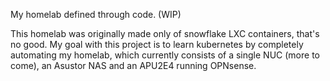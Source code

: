 My homelab defined through code. (WIP)


This homelab was originally made only of snowflake LXC containers, that's no good.
My goal with this project is to learn kubernetes by completely automating my homelab, which currently consists of a single NUC (more to come), an Asustor NAS and an APU2E4 running OPNsense.
